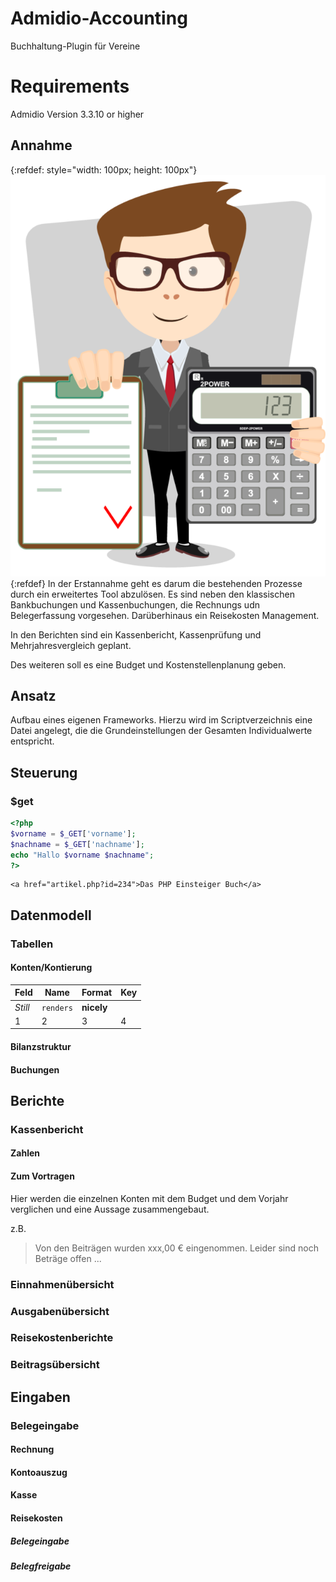 [logo]: https://github.com/M4-CP/Admidio-Accounting/blob/master/Images/accounting.png "Screenshot"

# Admidio-Accounting
Buchhaltung-Plugin für Vereine
# Requirements
Admidio Version 3.3.10 or higher

## Annahme
{:refdef: style="width: 100px; height: 100px"} ![alt text][logo] {:refdef} In der Erstannahme geht es darum die bestehenden Prozesse durch ein erweitertes Tool abzulösen. Es sind neben den klassischen Bankbuchungen und Kassenbuchungen, die Rechnungs udn Belegerfassung vorgesehen. Darüberhinaus ein Reisekosten Management.

In den Berichten sind ein Kassenbericht, Kassenprüfung und Mehrjahresvergleich geplant.

Des weiteren soll es eine Budget und Kostenstellenplanung geben.

## Ansatz
Aufbau eines eigenen Frameworks. Hierzu wird im Scriptverzeichnis eine Datei angelegt, die die Grundeinstellungen der Gesamten Individualwerte entspricht.

## Steuerung

### $get

``` PHP
<?php
$vorname = $_GET['vorname'];
$nachname = $_GET['nachname'];
echo "Hallo $vorname $nachname";
?>
```

```
<a href="artikel.php?id=234">Das PHP Einsteiger Buch</a>
```
## Datenmodell

### Tabellen

#### Konten/Kontierung
Feld | Name | Format | Key
--- | --- | --- | ---
*Still* | `renders` | **nicely** | 
1 | 2 | 3 | 4

#### Bilanzstruktur

#### Buchungen

## Berichte

### Kassenbericht
#### Zahlen
#### Zum Vortragen
Hier werden die einzelnen Konten mit dem Budget und dem Vorjahr verglichen und eine Aussage zusammengebaut.

z.B.


> Von den Beiträgen wurden xxx,00 € eingenommen. Leider sind noch Beträge offen ...


### Einnahmenübersicht

### Ausgabenübersicht

### Reisekostenberichte

### Beitragsübersicht

## Eingaben

### Belegeingabe

#### Rechnung

#### Kontoauszug

#### Kasse

#### Reisekosten

##### Belegeingabe

##### Belegfreigabe


